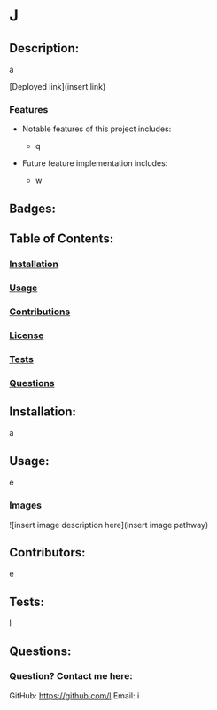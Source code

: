 # J

## Description:
a

[Deployed link](insert link)

### Features
- Notable features of this project includes:
  - q

- Future feature implementation includes:
  - w

## Badges:

## Table of Contents:
### [Installation](#installation)
### [Usage](#usage)
### [Contributions](#contributions)
### [License](#license)
### [Tests](#tests)
### [Questions](#questions)

## Installation:
a

## Usage:
e

### Images
![insert image description here](insert image pathway)

## Contributors:
e

## Tests:
l

## Questions:
### Question? Contact me here:
GitHub: https://github.com/l
Email: i

